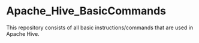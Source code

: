 # Apache_Hive_BasicCommands
This repository consists of all basic instructions/commands that are used in Apache Hive. 
